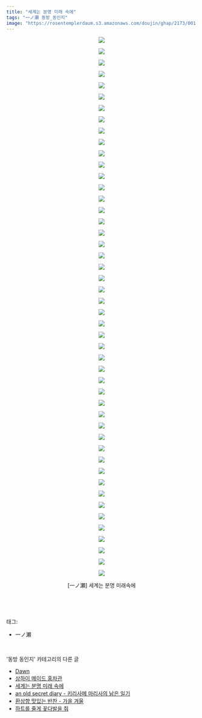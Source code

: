 ```yaml
---
title: "세계는 분명 미래 속에"
tags: "一ノ瀬 동방_동인지"
image: "https://rosentemplerdaum.s3.amazonaws.com/doujin/ghap/2173/001.jpg"
---
```

<div class="article">
<p style="text-align: center; clear: none; float: none;"><img src="{{ site.imgserver10 }}/ghap/2173/001.jpg"/></p>
<p style="text-align: center; clear: none; float: none;"><img src="{{ site.imgserver10 }}/ghap/2173/002.jpg"/></p>
<p style="text-align: center; clear: none; float: none;"><img src="{{ site.imgserver10 }}/ghap/2173/003.jpg"/></p>
<p style="text-align: center; clear: none; float: none;"><img src="{{ site.imgserver10 }}/ghap/2173/004.jpg"/></p>
<p style="text-align: center; clear: none; float: none;"><img src="{{ site.imgserver10 }}/ghap/2173/005.jpg"/></p>
<p style="text-align: center; clear: none; float: none;"><img src="{{ site.imgserver10 }}/ghap/2173/006.jpg"/></p>
<p style="text-align: center; clear: none; float: none;"><img src="{{ site.imgserver10 }}/ghap/2173/007.jpg"/></p>
<p style="text-align: center; clear: none; float: none;"><img src="{{ site.imgserver10 }}/ghap/2173/008.jpg"/></p>
<p style="text-align: center; clear: none; float: none;"><img src="{{ site.imgserver10 }}/ghap/2173/009.jpg"/></p>
<p style="text-align: center; clear: none; float: none;"><img src="{{ site.imgserver10 }}/ghap/2173/010.jpg"/></p>
<p style="text-align: center; clear: none; float: none;"><img src="{{ site.imgserver10 }}/ghap/2173/011.jpg"/></p>
<p style="text-align: center; clear: none; float: none;"><img src="{{ site.imgserver10 }}/ghap/2173/012.jpg"/></p>
<p style="text-align: center; clear: none; float: none;"><img src="{{ site.imgserver10 }}/ghap/2173/013.jpg"/></p>
<p style="text-align: center; clear: none; float: none;"><img src="{{ site.imgserver10 }}/ghap/2173/014.jpg"/></p>
<p style="text-align: center; clear: none; float: none;"><img src="{{ site.imgserver10 }}/ghap/2173/015.jpg"/></p>
<p style="text-align: center; clear: none; float: none;"><img src="{{ site.imgserver10 }}/ghap/2173/016.jpg"/></p>
<p style="text-align: center; clear: none; float: none;"><img src="{{ site.imgserver10 }}/ghap/2173/017.jpg"/></p>
<p style="text-align: center; clear: none; float: none;"><img src="{{ site.imgserver10 }}/ghap/2173/018.jpg"/></p>
<p style="text-align: center; clear: none; float: none;"><img src="{{ site.imgserver10 }}/ghap/2173/019.jpg"/></p>
<p style="text-align: center; clear: none; float: none;"><img src="{{ site.imgserver10 }}/ghap/2173/020.jpg"/></p>
<p style="text-align: center; clear: none; float: none;"><img src="{{ site.imgserver10 }}/ghap/2173/021.jpg"/></p>
<p style="text-align: center; clear: none; float: none;"><img src="{{ site.imgserver10 }}/ghap/2173/022.jpg"/></p>
<p style="text-align: center; clear: none; float: none;"><img src="{{ site.imgserver10 }}/ghap/2173/023.jpg"/></p>
<p style="text-align: center; clear: none; float: none;"><img src="{{ site.imgserver10 }}/ghap/2173/024.jpg"/></p>
<p style="text-align: center; clear: none; float: none;"><img src="{{ site.imgserver10 }}/ghap/2173/025.jpg"/></p>
<p style="text-align: center; clear: none; float: none;"><img src="{{ site.imgserver10 }}/ghap/2173/026.jpg"/></p>
<p style="text-align: center; clear: none; float: none;"><img src="{{ site.imgserver10 }}/ghap/2173/027.jpg"/></p>
<p style="text-align: center; clear: none; float: none;"><img src="{{ site.imgserver10 }}/ghap/2173/028.jpg"/></p>
<p style="text-align: center; clear: none; float: none;"><img src="{{ site.imgserver10 }}/ghap/2173/029.jpg"/></p>
<p style="text-align: center; clear: none; float: none;"><img src="{{ site.imgserver10 }}/ghap/2173/030.jpg"/></p>
<p style="text-align: center; clear: none; float: none;"><img src="{{ site.imgserver10 }}/ghap/2173/031.jpg"/></p>
<p style="text-align: center; clear: none; float: none;"><img src="{{ site.imgserver10 }}/ghap/2173/032.jpg"/></p>
<p style="text-align: center; clear: none; float: none;"><img src="{{ site.imgserver10 }}/ghap/2173/033.jpg"/></p>
<p style="text-align: center; clear: none; float: none;"><img src="{{ site.imgserver10 }}/ghap/2173/034.jpg"/></p>
<p style="text-align: center; clear: none; float: none;"><img src="{{ site.imgserver10 }}/ghap/2173/035.jpg"/></p>
<p style="text-align: center; clear: none; float: none;"><img src="{{ site.imgserver10 }}/ghap/2173/036.jpg"/></p>
<p style="text-align: center; clear: none; float: none;"><img src="{{ site.imgserver10 }}/ghap/2173/037.jpg"/></p>
<p style="text-align: center; clear: none; float: none;"><img src="{{ site.imgserver10 }}/ghap/2173/038.jpg"/></p>
<p style="text-align: center; clear: none; float: none;"><img src="{{ site.imgserver10 }}/ghap/2173/039.jpg"/></p>
<p style="text-align: center; clear: none; float: none;"><img src="{{ site.imgserver10 }}/ghap/2173/040.jpg"/></p>
<p style="text-align: center; clear: none; float: none;"><img src="{{ site.imgserver10 }}/ghap/2173/041.jpg"/></p>
<p style="text-align: center; clear: none; float: none;"><img src="{{ site.imgserver10 }}/ghap/2173/042.jpg"/></p>
<p style="text-align: center; clear: none; float: none;"><img src="{{ site.imgserver10 }}/ghap/2173/043.jpg"/></p>
<p style="text-align: center; clear: none; float: none;"><img src="{{ site.imgserver10 }}/ghap/2173/044.jpg"/></p>
<p style="text-align: center; clear: none; float: none;"><img src="{{ site.imgserver10 }}/ghap/2173/045.jpg"/></p>
<p style="text-align: center; clear: none; float: none;"><img src="{{ site.imgserver10 }}/ghap/2173/046.jpg"/></p>
<p style="text-align: center; clear: none; float: none;"><img src="{{ site.imgserver10 }}/ghap/2173/047.jpg"/></p>
<p style="text-align: center; clear: none; float: none;"><img src="{{ site.imgserver10 }}/ghap/2173/048.jpg"/></p>
<p style="text-align: center; clear: none; float: none;">[一ノ瀬] 세계는 분명 미래속에</p>
<p><br/></p>
</div><br/>
<div class="tagTrail">
<p>태그: </p>
<ul>
<li>一ノ瀬</li>
</ul>
</div><br/>
<div class="another">
<p>'동방 동인지' 카테고리의 다른 글</p>
<ul>
<li><a href="/ghap_2175">Dawn</a></li>
<li><a href="/ghap_2174">상하이 메이드 홍차관</a></li>
<li><a href="/ghap_2173">세계는 분명 미래 속에</a></li>
<li><a href="/ghap_2172">an old secret diary - 키리사메 마리사의 낡은 일기</a></li>
<li><a href="/ghap_2170">환상향 맛있는 반찬 - 가을 겨울</a></li>
<li><a href="/ghap_2169">하트를 줄게 꽃다발을 줘</a></li>
</ul>
</div><br/>
<div class="cb_module cb_fluid">
<div class="cb_wrt cb_profile">
</div><!-- commentList close -->
</div><br/>
